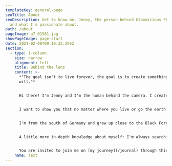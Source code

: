 ```yaml
---
templateKey: general-page
seoTitle: About
seoDescription: Get to know me, Jenny, the person behind Gloomicious Photography
  and what I'm passionate about.
path: /about
pageImage: a7_01581.jpg
showPageImage: page-start
date: 2021-02-08T09:10:32.295Z
section:
  - type: 1-column
    size: narrow
    alignment: left
    title: Behind the lens
    content: >-
      *"The goal isn't to live forever, the goal is to create something that
      will."*


      Hi there! I'm Jenny and I'm the human behind the camera. I created gloomicious to have a place where I can share my greatest passions with the world - outdoor, landscape and aerial photography and exploration. Traveling to new places, seeing different landscapes, people and cultures is what makes me feel at my happiest, and that feeling is what I'd like to share.


      I want to show you that no matter where you live or go the earth is far from boring, that everywhere something amazing is to be discovered and there are infinite possibilities.


      I'm from the south of Germany and grew up close to the Black Forest area. At the time writing I am 23 years old. When I'm not taking or editing photos, I like to design and code websites (I also built this one) or play video games. My dream I'm pursuing is to move to another country one day.


      A little more in-depth knowledge about myself: I'm always searching for ways to improve myself and enjoy learning new things. I'm a determined person who has a strong urge to make a difference, and I love creating things. I'm eager to look at things from different perspectives, curious about many things and love to express myself through written words as well. Values I deeply care about are simplicity, growth and freedom, which I also try to reflect with my creations.


      You are invited to join me on [my journey](/journal) through this world to explore as much of it as I can. Because in the end, it's not about the destination, but the journey - and life is the biggest one of them.
    name: Text
---
```

